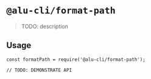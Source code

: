 # `@alu-cli/format-path`

> TODO: description

## Usage

```
const formatPath = require('@alu-cli/format-path');

// TODO: DEMONSTRATE API
```
